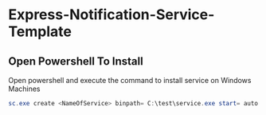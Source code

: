 # Express-Notification-Service-Template

## Open Powershell To Install
Open powershell and execute the command to install service on Windows Machines
```powershell
sc.exe create <NameOfService> binpath= C:\test\service.exe start= auto
```
